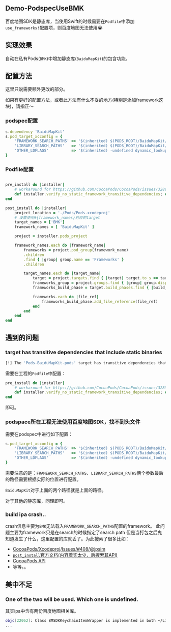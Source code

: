 ## Demo-PodspecUseBMK

百度地图SDK是静态库，当使用Swift的时候需要在`Podfile`中添加`use_frameworks!`配置项，则百度地图无法使用😭

## 实现效果

自动在私有Pods(`BMK`)中增加静态库(`BaiduMapKit`)的包含功能。

## 配置方法

这里只说需要额外更改的部分。

如果有更好的配置方法，或者此方法有什么不妥的地方(特别是添加framework这块)，请指正～

### podspec配置
```rb
s.dependency 'BaiduMapKit'
s.pod_target_xcconfig = {
    'FRAMEWORK_SEARCH_PATHS' => '$(inherited) $(PODS_ROOT)/BaiduMapKit/BaiduMapKit',
    'LIBRARY_SEARCH_PATHS'   => '$(inherited) $(PODS_ROOT)/BaiduMapKit/BaiduMapKit/thirdlibs',
    'OTHER_LDFLAGS'          => '$(inherited) -undefined dynamic_lookup'
}
```
### Podfile配置
```rb

pre_install do |installer|
    # workaround for https://github.com/CocoaPods/CocoaPods/issues/3289
    def installer.verify_no_static_framework_transitive_dependencies; end
end

post_install do |installer|
    project_location = './Pods/Pods.xcodeproj'
    # 设置使用#{framework_names}对应的target
    target_names = ['BMK']
    framework_names = [ 'BaiduMapKit' ]

    project = installer.pods_project

    framework_names.each do |framework_name|
        frameworks = project.pod_group(framework_name)
        .children
        .find { |group| group.name == 'Frameworks' }
        .children

        target_names.each do |target_name|
            target = project.targets.find { |target| target.to_s == target_name }
            frameworks_group = project.groups.find { |group| group.display_name == 'Frameworks' }
            frameworks_build_phase = target.build_phases.find { |build_phase| build_phase.to_s == 'FrameworksBuildPhase' }

            frameworks.each do |file_ref|
                frameworks_build_phase.add_file_reference(file_ref)
            end
        end
    end
end
```

## 遇到的问题

### target has transitive dependencies that include static binaries
```sh
[!] The 'Pods-BaiduMapKit-pods' target has transitive dependencies that include static binaries: (**.framework)
```
需要在工程的`Podfile`中配置：
```rb
pre_install do |installer|
    # workaround for https://github.com/CocoaPods/CocoaPods/issues/3289
    def installer.verify_no_static_framework_transitive_dependencies; end
end
```
即可。

### podspace所在工程无法使用百度地图SDK，找不到头文件
需要在podspec中进行如下配置：
```rb
s.pod_target_xcconfig = {
    'FRAMEWORK_SEARCH_PATHS' => '$(inherited) $(PODS_ROOT)/BaiduMapKit/BaiduMapKit',
    'LIBRARY_SEARCH_PATHS'   => '$(inherited) $(PODS_ROOT)/BaiduMapKit/BaiduMapKit/thirdlibs',
    'OTHER_LDFLAGS'          => '$(inherited) -undefined dynamic_lookup'
}
```

需要注意的是：`FRAMEWORK_SEARCH_PATHS`、`LIBRARY_SEARCH_PATHS`俩个参数最后的路径需要根据实际的位置进行配置。

`BaiduMapKit`对于上面的两个路径就是上面的路径。

对于其他的静态库，同理即可。

### build ipa crash..
crash信息主要为`BMK`无法载入`FRAMEWORK_SEARCH_PATHS`配置的framework。
此问题主要为framework只是在search的时候指定了search path 但是当打包之后鬼知道发生了什么，这里配置的库就丢了。为此搜索了很多比如：
- [CocoaPods/Xcodeproj/Issues/#408/@jpsim](https://github.com/CocoaPods/Xcodeproj/issues/408)
- [`post_install`官方文档(内容着实太少，后搜索其API)](https://guides.cocoapods.org/syntax/podfile.html#post_install)
- [CocoaPods API](http://www.rubydoc.info/github/CocoaPods/CocoaPods/Pod)
- 等等。。

## 美中不足

### One of the two will be used. Which one is undefined.

其实ipa中含有两份百度地图相关库。

```sh
objc[22062]: Class BMSDKKeychainItemWrapper is implemented in both ~/Library/Developer/CoreSimulator/Devices/3F7A878A-C93D-40C1-87E7-44696FD4F992/data/Containers/Bundle/Application/90FB4FF0-A7C5-4454-9FE8-139542FA9BBF/BaiduMapKit-pods.app/Frameworks/BMK.framework/BMK (0x10cd5d7a8) and ~/Library/Developer/CoreSimulator/Devices/3F7A878A-C93D-40C1-87E7-44696FD4F992/data/Containers/Bundle/Application/90FB4FF0-A7C5-4454-9FE8-139542FA9BBF/BaiduMapKit-pods.app/BaiduMapKit-pods (0x10c6a63a0). One of the two will be used. Which one is undefined.
...
```
